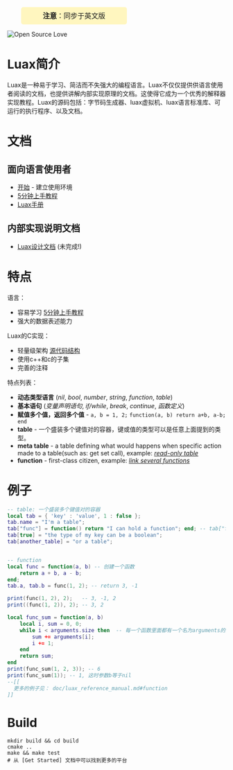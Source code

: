 <div class="out-div" style="font-size: 16px;line-height: 40px;display: inline-block;height: 40px;padding-left: 50px;padding-right: 50px;text-align: center;border-radius: 5px;margin-left: 32px;vertical-align: top;background-color: #fff6bf;">
    <span><b>注意</b>：同步于<a href="../../README.md" style="text-decoration: none">英文版</a></span>
</div> <br>

![Open Source Love](https://badges.frapsoft.com/os/mit/mit.svg?v=102)



# Luax简介

 Luax是一种易于学习、简洁而不失强大的编程语言。Luax不仅仅提供供语言使用者阅读的文档，也提供讲解内部实现原理的文档。这使得它成为一个优秀的解释器实现教程。Luax的源码包括：字节码生成器、luax虚拟机、luax语言标准库、可运行的执行程序、以及文档。



# 文档

## 面向语言使用者

 + [开始](../get-started.md) - 建立使用环境
 + [5分钟上手教程](../5-minites-tour.md)
 + [Luax手册](./luax_reference_manual.md)

## 内部实现说明文档

 + [Luax设计文档](../luax_design_document.md)  (未完成!)



# 特点

语言：
 + 容易学习 [5分钟上手教程](../5-minites-tour.md)
 + 强大的数据表述能力

Luax的C实现：
 + 轻量级架构 [源代码结构](../source_code_structure.md)
 + 使用c++和c的子集
 + 完善的注释

特点列表：
 + **动态类型语言** (*nil*, *bool*, *number*, *string*, *function*, *table*)
 + **基本语句** (*变量声明语句*, *if/while*, *break*, *continue*, *函数定义*)
 + **赋值多个值，返回多个值** - `a, b = 1, 2;` `function(a, b) return a+b, a-b; end`
 + **table** - 一个盛装多个键值对的容器，键或值的类型可以是任意上面提到的类型。
 + **meta table**  - a table defining what would happens when specific action made to a table(such as: get set call), example: [*read-only table*](https://github.com/morrow1nd/luax/blob/master/doc/luax_reference_manual.md#meta-table) 
  + **function**  - first-class citizen, example: [*link several functions*](https://github.com/morrow1nd/luax/blob/master/doc/luax_reference_manual.md#function) 



# 例子

```lua
-- table: 一个盛装多个键值对的容器
local tab = { 'key' : 'value', 1 : false };
tab.name = "I'm a table";
tab["func"] = function() return "I can hold a function"; end; -- tab["func"] equals to tab.func
tab[true] = "the type of my key can be a boolean";
tab[another_table] = "or a table";


-- function
local func = function(a, b) -- 创建一个函数
    return a + b, a - b;
end;
tab.a, tab.b = func(1, 2); -- return 3, -1

print(func(1, 2), 2);   -- 3, -1, 2
print((func(1, 2)), 2); -- 3, 2

local func_sum = function(a, b)
    local i, sum = 0, 0;
    while i < arguments.size then  -- 每一个函数里面都有一个名为arguments的变量
        sum += arguments[i];
        i += 1;
    end
    return sum;
end
print(func_sum(1, 2, 3)); -- 6
print(func_sum(1)); -- 1, 这时参数b等于nil
--[[ 
  更多的例子见： doc/luax_reference_manual.md#function
]]
```


# Build

```shell
mkdir build && cd build
cmake ..
make && make test
# 从 [Get Started] 文档中可以找到更多的平台
```
